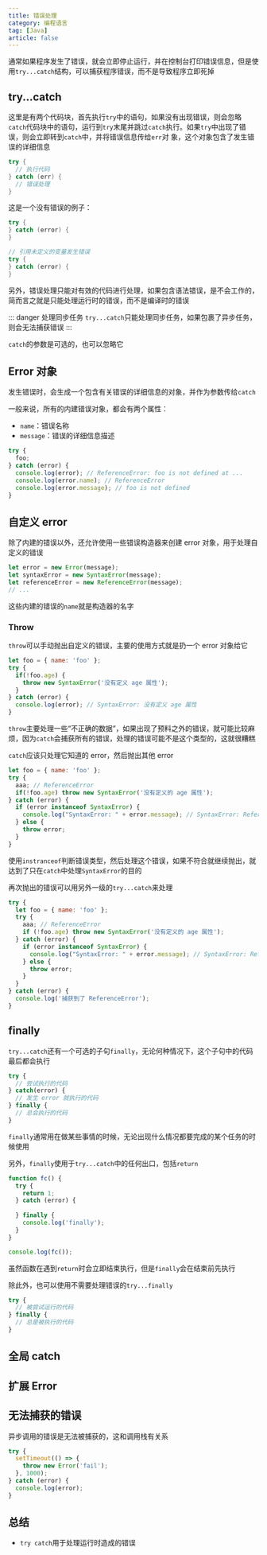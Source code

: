 ```yaml
---
title: 错误处理
category: 编程语言
tag: [Java]
article: false
---
```


通常如果程序发生了错误，就会立即停止运行，并在控制台打印错误信息，但是使用`try...catch`结构，可以捕获程序错误，而不是导致程序立即死掉

## try...catch

这里是有两个代码块，首先执行`try`中的语句，如果没有出现错误，则会忽略`catch`代码块中的语句，运行到`try`末尾并跳过`catch`执行。如果`try`中出现了错误，则会立即转到`catch`中，并将错误信息传给`err`对
象，这个对象包含了发生错误的详细信息

```java
try {
  // 执行代码
} catch (err) {
  // 错误处理
}
```

这是一个没有错误的例子：

```java
try {
} catch (error) {
}

// 引用未定义的变量发生错误
try {
} catch (error) {
}
```

另外，错误处理只能对有效的代码进行处理，如果包含语法错误，是不会工作的，简而言之就是只能处理运行时的错误，而不是编译时的错误

::: danger 处理同步任务
`try...catch`只能处理同步任务，如果包裹了异步任务，则会无法捕获错误
:::

`catch`的参数是可选的，也可以忽略它

## Error 对象

发生错误时，会生成一个包含有关错误的详细信息的对象，并作为参数传给`catch`

一般来说，所有的内建错误对象，都会有两个属性：

+ `name`：错误名称
+ `message`：错误的详细信息描述

```js
try {
  foo;
} catch (error) {
  console.log(error); // ReferenceError: foo is not defined at ...
  console.log(error.name); // ReferenceError
  console.log(error.message); // foo is not defined
}
```

## 自定义 error

除了内建的错误以外，还允许使用一些错误构造器来创建 error 对象，用于处理自定义的错误

```js
let error = new Error(message);
let syntaxError = new SyntaxError(message);
let referenceError = new ReferenceError(message);
// ...
```

这些内建的错误的`name`就是构造器的名字

### Throw

`throw`可以手动抛出自定义的错误，主要的使用方式就是扔一个 error 对象给它

```js
let foo = { name: 'foo' };
try {
  if(!foo.age) {
    throw new SyntaxError('没有定义 age 属性');
  }
} catch (error) {
  console.log(error); // SyntaxError: 没有定义 age 属性
}
```

`throw`主要处理一些“不正确的数据”，如果出现了预料之外的错误，就可能比较麻烦，因为`catch`会捕获所有的错误，处理的错误可能不是这个类型的，这就很糟糕

`catch`应该只处理它知道的 error，然后抛出其他 error

```js
let foo = { name: 'foo' };
try {
  aaa; // ReferenceError
  if(!foo.age) throw new SyntaxError('没有定义的 age 属性');
} catch (error) {
  if (error instanceof SyntaxError) {
    console.log("SyntaxError: " + error.message); // SyntaxError: ReferenceError: aaa is not defined
  } else {
    throw error;
  }
}
```

使用`instranceof`判断错误类型，然后处理这个错误，如果不符合就继续抛出，就达到了只在`catch`中处理`SyntaxError`的目的

再次抛出的错误可以用另外一级的`try...catch`来处理

```js
try {
  let foo = { name: 'foo' };
  try {
    aaa; // ReferenceError
    if (!foo.age) throw new SyntaxError('没有定义的 age 属性');
  } catch (error) {
    if (error instanceof SyntaxError) {
      console.log("SyntaxError: " + error.message); // SyntaxError: ReferenceError: aaa is not defined
    } else {
      throw error;
    }
  }
} catch (error) {
  console.log('捕获到了 ReferenceError');
}
```

## finally

`try...catch`还有一个可选的子句`finally`，无论何种情况下，这个子句中的代码最后都会执行

```js
try {
  // 尝试执行的代码
} catch(error) {
  // 发生 error 就执行的代码
} finally {
  // 总会执行的代码
}
```

`finally`通常用在做某些事情的时候，无论出现什么情况都要完成的某个任务的时候使用

另外，`finally`使用于`try...catch`中的任何出口，包括`return`

```js
function fc() {
  try {
    return 1;
  } catch (error) {
    
  } finally {
    console.log('finally');
  }
}

console.log(fc());
```

虽然函数在遇到`return`时会立即结束执行，但是`finally`会在结束前先执行

除此外，也可以使用不需要处理错误的`try...finally`

```js
try {
  // 被尝试运行的代码
} finally {
  // 总是被执行的代码
}
```

## 全局 catch

## 扩展 Error

## 无法捕获的错误

异步调用的错误是无法被捕获的，这和调用栈有关系

```js
try {
  setTimeout(() => {
    throw new Error('fail');
  }, 1000);
} catch (error) {
  console.log(error);
}
```

## 总结

+ `try catch`用于处理运行时造成的错误

<!-- to be updated -->
